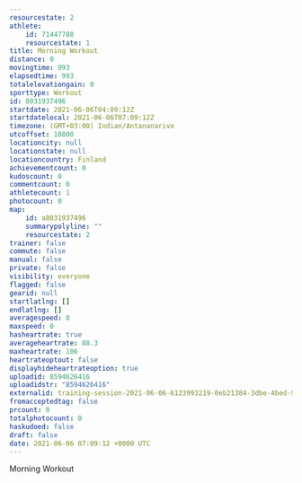 ```yaml
---
resourcestate: 2
athlete:
    id: 71447788
    resourcestate: 1
title: Morning Workout
distance: 0
movingtime: 993
elapsedtime: 993
totalelevationgain: 0
sporttype: Workout
id: 8031937496
startdate: 2021-06-06T04:09:12Z
startdatelocal: 2021-06-06T07:09:12Z
timezone: (GMT+03:00) Indian/Antananarivo
utcoffset: 10800
locationcity: null
locationstate: null
locationcountry: Finland
achievementcount: 0
kudoscount: 0
commentcount: 0
athletecount: 1
photocount: 0
map:
    id: a8031937496
    summarypolyline: ""
    resourcestate: 2
trainer: false
commute: false
manual: false
private: false
visibility: everyone
flagged: false
gearid: null
startlatlng: []
endlatlng: []
averagespeed: 0
maxspeed: 0
hasheartrate: true
averageheartrate: 88.3
maxheartrate: 106
heartrateoptout: false
displayhideheartrateoption: true
uploadid: 8594626416
uploadidstr: "8594626416"
externalid: training-session-2021-06-06-6123993219-0eb21384-3dbe-4bed-982c-f342a8269ad8.fit
fromacceptedtag: false
prcount: 0
totalphotocount: 0
haskudoed: false
draft: false
date: 2021-06-06 07:09:12 +0000 UTC
---
```

Morning Workout